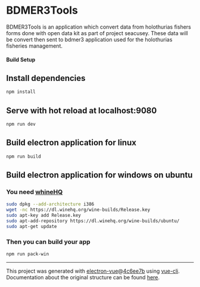# BDMER3Tools

BDMER3Tools is an application which convert data from holothurias fishers forms done with open data kit as part of project seacusey. These data will be convert then sent to bdmer3 application used for the holothurias fisheries management.

#### Build Setup

## Install dependencies

``` bash
npm install
```

## Serve with hot reload at localhost:9080

``` bash
npm run dev
```

## Build electron application for linux

``` bash
npm run build
```

## Build electron application for windows on ubuntu

### You need [whineHQ](https://wiki.winehq.org/Ubuntu)

``` bash
sudo dpkg --add-architecture i386 
wget -nc https://dl.winehq.org/wine-builds/Release.key
sudo apt-key add Release.key
sudo apt-add-repository https://dl.winehq.org/wine-builds/ubuntu/
sudo apt-get update
```

### Then you can build your app

``` bash
npm run pack-win
```

---

This project was generated with [electron-vue](https://github.com/SimulatedGREG/electron-vue)@[4c6ee7b](https://github.com/SimulatedGREG/electron-vue/tree/4c6ee7bf4f9b4aa647a22ec1c1ca29c2e59c3645) using [vue-cli](https://github.com/vuejs/vue-cli). Documentation about the original structure can be found [here](https://simulatedgreg.gitbooks.io/electron-vue/content/index.html).
